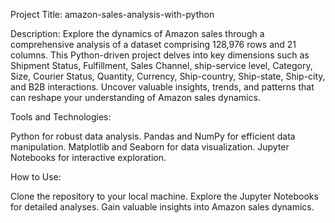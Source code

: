 Project Title: amazon-sales-analysis-with-python

Description:
Explore the dynamics of Amazon sales through a comprehensive analysis of a dataset comprising 128,976 rows and 21 columns. This Python-driven project delves into key dimensions such as Shipment Status, Fulfillment, Sales Channel, ship-service level, Category, Size, Courier Status, Quantity, Currency, Ship-country, Ship-state, Ship-city, and B2B interactions. Uncover valuable insights, trends, and patterns that can reshape your understanding of Amazon sales dynamics.

Tools and Technologies:

Python for robust data analysis.
Pandas and NumPy for efficient data manipulation.
Matplotlib and Seaborn for data visualization.
Jupyter Notebooks for interactive exploration.

How to Use:

Clone the repository to your local machine.
Explore the Jupyter Notebooks for detailed analyses.
Gain valuable insights into Amazon sales dynamics.
